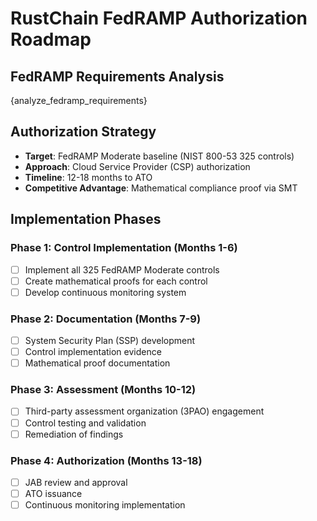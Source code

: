 # RustChain FedRAMP Authorization Roadmap

## FedRAMP Requirements Analysis
{analyze_fedramp_requirements}

## Authorization Strategy
- **Target**: FedRAMP Moderate baseline (NIST 800-53 325 controls)
- **Approach**: Cloud Service Provider (CSP) authorization
- **Timeline**: 12-18 months to ATO
- **Competitive Advantage**: Mathematical compliance proof via SMT

## Implementation Phases
### Phase 1: Control Implementation (Months 1-6)
- [ ] Implement all 325 FedRAMP Moderate controls
- [ ] Create mathematical proofs for each control
- [ ] Develop continuous monitoring system

### Phase 2: Documentation (Months 7-9)
- [ ] System Security Plan (SSP) development
- [ ] Control implementation evidence
- [ ] Mathematical proof documentation

### Phase 3: Assessment (Months 10-12)
- [ ] Third-party assessment organization (3PAO) engagement
- [ ] Control testing and validation
- [ ] Remediation of findings

### Phase 4: Authorization (Months 13-18)
- [ ] JAB review and approval
- [ ] ATO issuance
- [ ] Continuous monitoring implementation
